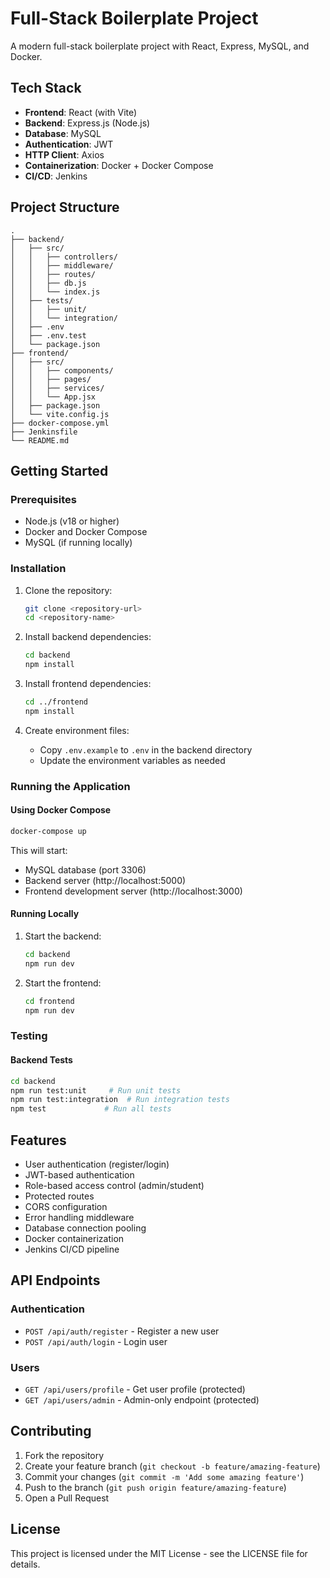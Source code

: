 # Full-Stack Boilerplate Project

A modern full-stack boilerplate project with React, Express, MySQL, and Docker.

## Tech Stack

- **Frontend**: React (with Vite)
- **Backend**: Express.js (Node.js)
- **Database**: MySQL
- **Authentication**: JWT
- **HTTP Client**: Axios
- **Containerization**: Docker + Docker Compose
- **CI/CD**: Jenkins

## Project Structure

```
.
├── backend/
│   ├── src/
│   │   ├── controllers/
│   │   ├── middleware/
│   │   ├── routes/
│   │   ├── db.js
│   │   └── index.js
│   ├── tests/
│   │   ├── unit/
│   │   └── integration/
│   ├── .env
│   ├── .env.test
│   └── package.json
├── frontend/
│   ├── src/
│   │   ├── components/
│   │   ├── pages/
│   │   ├── services/
│   │   └── App.jsx
│   ├── package.json
│   └── vite.config.js
├── docker-compose.yml
├── Jenkinsfile
└── README.md
```

## Getting Started

### Prerequisites

- Node.js (v18 or higher)
- Docker and Docker Compose
- MySQL (if running locally)

### Installation

1. Clone the repository:
   ```bash
   git clone <repository-url>
   cd <repository-name>
   ```

2. Install backend dependencies:
   ```bash
   cd backend
   npm install
   ```

3. Install frontend dependencies:
   ```bash
   cd ../frontend
   npm install
   ```

4. Create environment files:
   - Copy `.env.example` to `.env` in the backend directory
   - Update the environment variables as needed

### Running the Application

#### Using Docker Compose

```bash
docker-compose up
```

This will start:
- MySQL database (port 3306)
- Backend server (http://localhost:5000)
- Frontend development server (http://localhost:3000)

#### Running Locally

1. Start the backend:
   ```bash
   cd backend
   npm run dev
   ```

2. Start the frontend:
   ```bash
   cd frontend
   npm run dev
   ```

### Testing

#### Backend Tests

```bash
cd backend
npm run test:unit     # Run unit tests
npm run test:integration  # Run integration tests
npm test             # Run all tests
```

## Features

- User authentication (register/login)
- JWT-based authentication
- Role-based access control (admin/student)
- Protected routes
- CORS configuration
- Error handling middleware
- Database connection pooling
- Docker containerization
- Jenkins CI/CD pipeline

## API Endpoints

### Authentication

- `POST /api/auth/register` - Register a new user
- `POST /api/auth/login` - Login user

### Users

- `GET /api/users/profile` - Get user profile (protected)
- `GET /api/users/admin` - Admin-only endpoint (protected)

## Contributing

1. Fork the repository
2. Create your feature branch (`git checkout -b feature/amazing-feature`)
3. Commit your changes (`git commit -m 'Add some amazing feature'`)
4. Push to the branch (`git push origin feature/amazing-feature`)
5. Open a Pull Request

## License

This project is licensed under the MIT License - see the LICENSE file for details. 